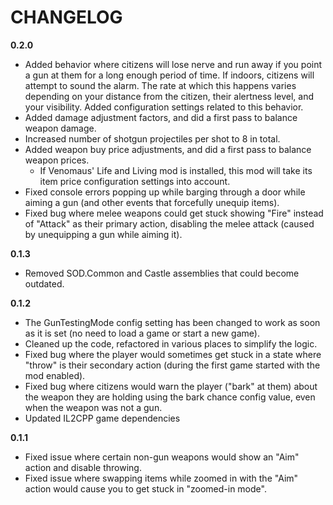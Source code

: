# CHANGELOG

**0.2.0**

- Added behavior where citizens will lose nerve and run away if you point a gun at them for a long enough period of time. If indoors, citizens will attempt to sound the alarm. The rate at which this happens varies depending on your distance from the citizen, their alertness level, and your visibility. Added configuration settings related to this behavior.
- Added damage adjustment factors, and did a first pass to balance weapon damage.
- Increased number of shotgun projectiles per shot to 8 in total.
- Added weapon buy price adjustments, and did a first pass to balance weapon prices.
  - If Venomaus' Life and Living mod is installed, this mod will take its item price configuration settings into account.
- Fixed console errors popping up while barging through a door while aiming a gun (and other events that forcefully unequip items).
- Fixed bug where melee weapons could get stuck showing "Fire" instead of "Attack" as their primary action, disabling the melee attack (caused by unequipping a gun while aiming it).

**0.1.3**

- Removed SOD.Common and Castle assemblies that could become outdated.

**0.1.2**

- The GunTestingMode config setting has been changed to work as soon as it is set (no need to load a game or start a new game).
- Cleaned up the code, refactored in various places to simplify the logic.
- Fixed bug where the player would sometimes get stuck in a state where "throw" is their secondary action (during the first game started with the mod enabled).
- Fixed bug where citizens would warn the player ("bark" at them) about the weapon they are holding using the bark chance config value, even when the weapon was not a gun.
- Updated IL2CPP game dependencies

**0.1.1**

- Fixed issue where certain non-gun weapons would show an "Aim" action and disable throwing.
- Fixed issue where swapping items while zoomed in with the "Aim" action would cause you to get stuck in "zoomed-in mode".

